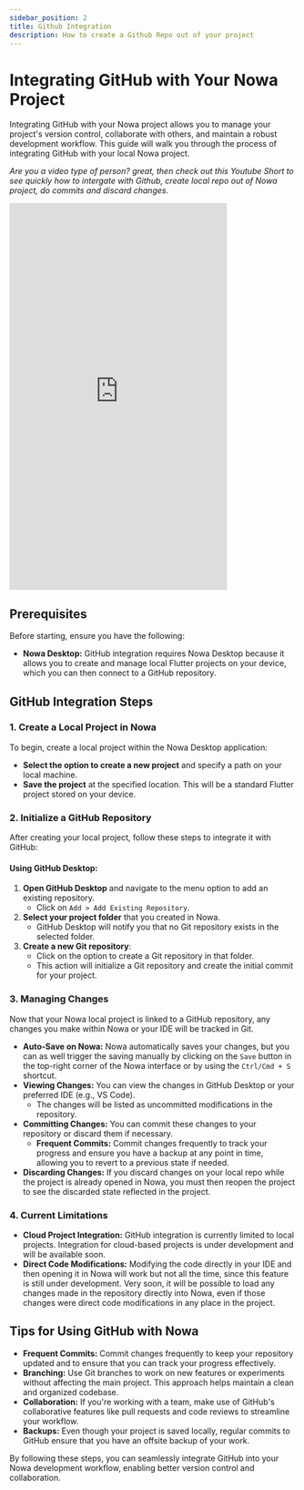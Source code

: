 ```yaml
---
sidebar_position: 2
title: Github Integration 
description: How to create a Github Repo out of your project
---
```


# Integrating GitHub with Your Nowa Project

Integrating GitHub with your Nowa project allows you to manage your project's version control, collaborate with others, and maintain a robust development workflow. This guide will walk you through the process of integrating GitHub with your local Nowa project.

*Are you a video type of person? great, then check out this Youtube Short to see quickly how to intergate with Github, create local repo out of Nowa project, do commits and discard changes.*

<iframe width="382" height="679" src="https://www.youtube.com/embed/i2bmqTUCKfo" title="Github Repo out of your Local Nowa project? YES #flutter #github #mobileappdevelopment #mobileappdev" frameborder="0" allow="accelerometer; autoplay; clipboard-write; encrypted-media; gyroscope; picture-in-picture; web-share" referrerpolicy="strict-origin-when-cross-origin" allowfullscreen></iframe>

## Prerequisites

Before starting, ensure you have the following:
- **Nowa Desktop:** GitHub integration requires Nowa Desktop because it allows you to create and manage local Flutter projects on your device, which you can then connect to a GitHub repository.

## GitHub Integration Steps

### 1. Create a Local Project in Nowa
To begin, create a local project within the Nowa Desktop application:
- **Select the option to create a new project** and specify a path on your local machine.
- **Save the project** at the specified location. This will be a standard Flutter project stored on your device.

### 2. Initialize a GitHub Repository
After creating your local project, follow these steps to integrate it with GitHub:

#### Using GitHub Desktop:
1. **Open GitHub Desktop** and navigate to the menu option to add an existing repository.
   - Click on `Add > Add Existing Repository`.
2. **Select your project folder** that you created in Nowa.
   - GitHub Desktop will notify you that no Git repository exists in the selected folder.
3. **Create a new Git repository**:
   - Click on the option to create a Git repository in that folder.
   - This action will initialize a Git repository and create the initial commit for your project.

### 3. Managing Changes
Now that your Nowa local project is linked to a GitHub repository, any changes you make within Nowa or your IDE will be tracked in Git.

- **Auto-Save on Nowa:** Nowa automatically saves your changes, but you can as well trigger the saving manually by clicking on the `Save` button in the top-right corner of the Nowa interface or by using the `Ctrl/Cmd + S` shortcut.
- **Viewing Changes:** You can view the changes in GitHub Desktop or your preferred IDE (e.g., VS Code).
   - The changes will be listed as uncommitted modifications in the repository.
- **Committing Changes:** You can commit these changes to your repository or discard them if necessary.
   - **Frequent Commits:** Commit changes frequently to track your progress and ensure you have a backup at any point in time, allowing you to revert to a previous state if needed.
- **Discarding Changes:** If you discard changes on your local repo while the project is already opened in Nowa, you must then reopen the project to see the discarded state reflected in the project.

### 4. Current Limitations

- **Cloud Project Integration:** GitHub integration is currently limited to local projects. Integration for cloud-based projects is under development and will be available soon.
- **Direct Code Modifications:** Modifying the code directly in your IDE and then opening it in Nowa will work but not all the time, since this feature is still under development. Very soon, it will be possible to load any changes made in the repository directly into Nowa, even if those changes were direct code modifications in any place in the project.

## Tips for Using GitHub with Nowa

- **Frequent Commits:** Commit changes frequently to keep your repository updated and to ensure that you can track your progress effectively.
- **Branching:** Use Git branches to work on new features or experiments without affecting the main project. This approach helps maintain a clean and organized codebase.
- **Collaboration:** If you're working with a team, make use of GitHub's collaborative features like pull requests and code reviews to streamline your workflow.
- **Backups:** Even though your project is saved locally, regular commits to GitHub ensure that you have an offsite backup of your work.

By following these steps, you can seamlessly integrate GitHub into your Nowa development workflow, enabling better version control and collaboration.